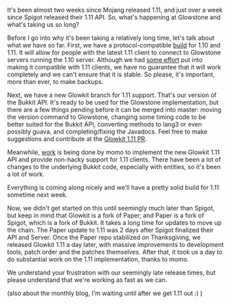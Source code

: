 It's been almost two weeks since Mojang released 1.11, and just over a week since Spigot released their 1.11 API. So, what's happening at Glowstone and what's taking us so long?

Before I go into why it's been taking a relatively long time, let's talk about what we have so far. First, we have a protocol-compatible [build](https://bamboo.gserv.me/browse/GSPP-SRV44/latest/artifact/shared/Versioned-Server-JAR/glowstone-1.1X-SNAPSHOT.jar) for 1.10 and 1.11. It will allow for people with the latest 1.11 client to connect to Glowstone servers running the 1.10 server. Although we had [some effort](https://github.com/GlowstoneMC/Glowstone/commits/1.11-compatible) put into making it compatible with 1.11 clients, we have no guarantee that it will work completely and we can't ensure that it is stable. So please, it's important, more than ever, to make backups.

Next, we have a new Glowkit branch for 1.11 support. That's our version of the Bukkit API. It's ready to be used for the Glowstone implementation, but there are a few things pending before it can be merged into master: moving the version command to Glowstone, changing some timing code to be better suited for the Bukkit API, converting methods to lang3 or even possibly guava, and completing/fixing the Javadocs. Feel free to make suggestions and contribute at the [Glowkit 1.11 PR](https://github.com/GlowstoneMC/Glowkit/pull/9).

Meanwhile, [work](https://github.com/GlowstoneMC/Glowstone/pull/385) is being done by momo to implement the new Glowkit 1.11 API and provide non-hacky support for 1.11 clients. There have been a lot of changes to the underlying Bukkit code, especially with entities, so it's been a lot of work.

Everything is coming along nicely and we'll have a pretty solid build for 1.11 sometime next week.

Now, we didn't get started on this until seemingly much later than Spigot, but keep in mind that Glowkit is a fork of Paper, and Paper is a fork of Spigot, which is a fork of Bukkit. It takes a long time for updates to move up the chain. The Paper update to 1.11 was 2 days after Spigot finalized their API and Server. Once the Paper repo stabilized on Thanksgiving, we released Glowkit 1.11 a day later, with massive improvements to development tools, patch order and the patches themselves. After that, it took us a day to do substantial work on the 1.11 implementation, thanks to momo.

We understand your frustration with our seemingly late release times, but please understand that we're working as fast as we can.

(also about the monthly blog, I'm waiting until after we get 1.11 out :) )
